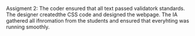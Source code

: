 Assigment 2:
The coder ensured that all text passed validatork standards. The designer createdthe CSS code and designed the webpage. The IA gathered all ifnromation from the students and ensured that everyhting was running smoothly.
